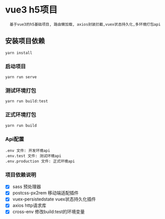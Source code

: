 # vue3 h5项目
```
  基于vue3的h5基础项目, 路由懒加载, axios封装拦截,vuex状态持久化,多环境打包api
```

## 安装项目依赖
```
yarn install
```

### 启动项目
```
yarn run serve
```

### 测试环境打包
```
yarn run build:test
```

### 正式环境打包
```
yarn run build
```

### Api配置

```
.env 文件: 开发环境api
.env.test 文件: 测试环境api
.env.production 文件: 正式环境api
```


### 项目依赖说明
- [x] sass 预处理器
- [x] postcss-px2rem 移动端适配插件
- [x] vuex-persistedstate vuex状态持久化插件
- [x] axios http请求库
- [x] cross-env 修改build:test的环境变量